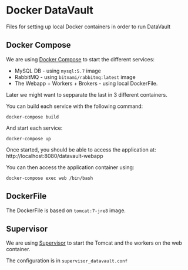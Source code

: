 # Docker DataVault

Files for setting up local Docker containers in order to run DataVault

## Docker Compose

We are using [Docker Compose](https://docs.docker.com/compose/) to start the different services:
* MySQL DB - using `mysql:5.7` image
* RabbitMQ - using `bitnami/rabbitmq:latest` image
* The Webapp + Workers + Brokers - using local DockerFile.

Later we might want to sepparate the last in 3 different containers.

You can build each service with the following command:

`docker-compose build`

And start each service:

`docker-compose up`

Once started, you should be able to access the application at: http://localhost:8080/datavault-webapp

You can then access the application container using:

`docker-compose exec web /bin/bash`

## DockerFile

The DockerFile is based on `tomcat:7-jre8` image.

## Supervisor

We are using [Supervisor](https://docs.docker.com/engine/admin/multi-service_container/) to start the Tomcat and the workers on the web container.

The configuration is in `supervisor_datavault.conf`